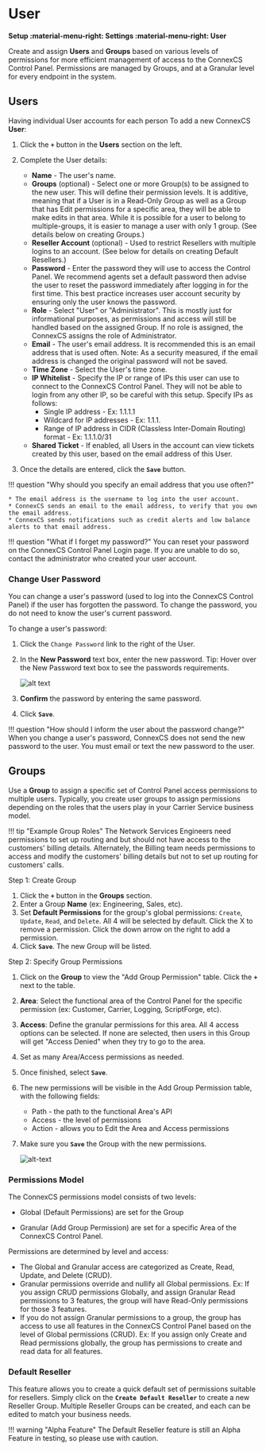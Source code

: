 # User
**Setup :material-menu-right: Settings :material-menu-right: User**

Create and assign **Users** and **Groups** based on various levels of permissions for more efficient management of access to the ConnexCS Control Panel. Permissions are managed by Groups, and at a Granular level for every endpoint in the system.

## Users

Having individual User accounts for each person 
To add a new ConnexCS **User**:

1. Click the **`+`** button in the **Users** section on the left.
2. Complete the User details:

    * **Name** - The user's name.
    * **Groups** (optional) - Select one or more Group(s) to be assigned to the new user. This will define their permission levels. It is additive, meaning that if a User is in a Read-Only Group as well as a Group that has Edit permissions for a specific area, they will be able to make edits in that area. While it is possible for a user to belong to multiple-groups, it is easier to manage a user with only 1 group. (See details below on creating Groups.)
    * **Reseller Account** (optional) - Used to restrict Resellers with multiple logins to an account. (See below for details on creating Default Resellers.)
    * **Password** - Enter the password they will use to access the Control Panel. We recommend agents set a default password then advise the user to reset the password immediately after logging in for the first time. This best practice increases user account security by ensuring only the user knows the password.
    * **Role** - Select "User" or "Administrator". This is mostly just for informational purposes, as permissions and access will still be handled based on the assigned Group. If no role is assigned, the ConnexCS assigns the role of Administrator. 
    * **Email** - The user's email address. It is recommended this is an email address that is used often. Note: As a security measured, if the email address is changed the original password will not be saved.
    * **Time Zone** - Select the User's time zone. 
    * **IP Whitelist** - Specify the IP or range of IPs this user can use to connect to the ConnexCS Control Panel. They will not be able to login from any other IP, so be careful with this setup. Specify IPs as follows:
        * Single IP address - Ex: 1.1.1.1
        * Wildcard for IP addresses - Ex: 1.1.1.
        * Range of IP address in CIDR (Classless Inter-Domain Routing) format - Ex: 1.1.1.0/31
    * **Shared Ticket** - If enabled, all Users in the account can view tickets created by this user, based on the email address of this User. 
	
3. Once the details are entered, click the **`Save`** button.

!!! question "Why should you specify an email address that you use often?" 
    
    * The email address is the username to log into the user account.
    * ConnexCS sends an email to the email address, to verify that you own the email address.
    * ConnexCS sends notifications such as credit alerts and low balance alerts to that email address. 

!!! question "What if I forget my password?" 
    You can reset your password on the ConnexCS Control Panel Login page. If you are unable to do so, contact the administrator who created your user account. 

### Change User Password
You can change a user's password (used to log into the ConnexCS Control Panel) if the user has forgotten the password.
To change the password, you do not need to know the user's current password.

To change a user's password:

1. Click the `Change Password` link to the right of the User.
2. In the **New Password** text box, enter the new password. Tip: Hover over the New Password text box to see the passwords requirements. 
    
    ![alt text][password-rules]
        
3. **Confirm** the password by entering the same password.
4. Click **`Save`**.

!!! question "How should I inform the user about the password change?" 
    When you change a user's password, ConnexCS does not send the new password to the user. You must email or text the new password to the user.



## Groups
Use a **Group** to assign a specific set of Control Panel access permissions to multiple users. Typically, you create user groups to assign permissions depending on the roles that the users play in your Carrier Service business model. 

!!! tip "Example Group Roles"
    The Network Services Engineers need permissions to set up routing and but should not have access to the customers' billing details. Alternately, the Billing team needs permissions to access and modify the customers' billing details but not to set up routing for customers' calls.


Step 1: Create Group

1. Click the **`+`** button in the **Groups** section.
2. Enter a Group **Name** (ex: Engineering, Sales, etc).
3. Set **Default Permissions** for the group's global permissions: `Create`, `Update`, `Read`, and `Delete`. All 4 will be selected by default. Click the X to remove a permission. Click the down arrow on the right to add a permission. 
4. Click **`Save`**. The new Group will be listed. 

Step 2: Specify Group Permissions

1. Click on the **Group** to view the "Add Group Permission" table. Click the **`+`** next to the table. 
2. **Area**: Select the functional area of the Control Panel for the specific permission (ex: Customer, Carrier, Logging, ScriptForge, etc). 
3. **Access**: Define the granular permissions for this area. All 4 access options can be selected. If none are selected, then users in this Group will get "Access Denied" when they try to go to the area. 
4. Set as many Area/Access permissions as needed. 
5. Once finished, select **`Save`**.
6. The new permissions will be visible in the Add Group Permission table, with the following fields:
	
    * Path - the path to the functional Area's API
    * Access - the level of permissions
    * Action - allows you to Edit the Area and Access permissions

7. Make sure you **`Save`** the Group with the new permissions.

    ![alt-text][group-perm]

### Permissions Model
The ConnexCS permissions model consists of two levels:

* Global (Default Permissions) are set for the Group 
+ Granular (Add Group Permission) are set for a specific Area of the ConnexCS Control Panel. 

Permissions are determined by level and access:

* The Global and Granular access are categorized as Create, Read, Update, and Delete (CRUD).
* Granular permissions override and nullify all Global permissions. Ex: If you assign CRUD permissions Globally, and assign Granular Read permissions to 3 features, the group will have Read-Only permissions for those 3 features. 
* If you do not assign Granular permissions to a group, the group has access to use all features in the ConnexCS Control Panel based on the level of Global permissions (CRUD). Ex: If you assign only Create and Read permissions globally, the group has permissions to create and read data for all features.


### Default Reseller
This feature allows you to create a quick default set of permissions suitable for resellers. Simply click on the **`Create Default Reseller`** to create a new Reseller Group. Multiple Reseller Groups can be created, and each can be edited to match your business needs.  

!!! warning "Alpha Feature"
    The Default Reseller feature is still an Alpha Feature in testing, so please use with caution. 


[group-perm]: /setup/img/group-perm.png "Group Permission"
[password-rules]: /setup/img/password-rules.png "password-rules"
